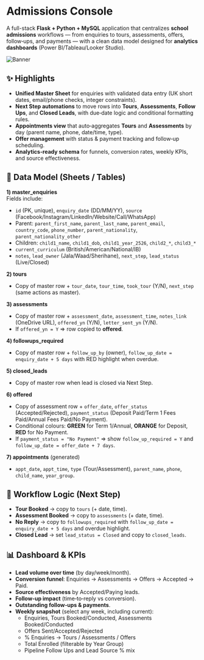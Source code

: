 # Admissions Console

A full-stack **Flask + Python + MySQL** application that centralizes **school admissions** workflows — from enquiries to tours, assessments, offers, follow‑ups, and payments — with a clean data model designed for **analytics dashboards** (Power BI/Tableau/Looker Studio).

![Banner](admissions-console-banner.png)

## ✨ Highlights
- **Unified Master Sheet** for enquiries with validated data entry (UK short dates, email/phone checks, integer constraints).
- **Next Step automations** to move rows into **Tours**, **Assessments**, **Follow Ups**, and **Closed Leads**, with due‑date logic and conditional formatting rules.
- **Appointments view** that auto‑aggregates **Tours** and **Assessments** by day (parent name, phone, date/time, type).
- **Offer management** with status & payment tracking and follow‑up scheduling.
- **Analytics‑ready schema** for funnels, conversion rates, weekly KPIs, and source effectiveness.

## 🧱 Data Model (Sheets / Tables)
**1) master_enquiries**  
Fields include:
- `id` (PK, unique), `enquiry_date` (DD/MM/YY), `source` (Facebook/Instagram/LinkedIn/Website/Call/WhatsApp)  
- Parent: `parent_first_name`, `parent_last_name`, `parent_email`, `country_code`, `phone_number`, `parent_nationality`, `parent_nationality_other`  
- Children: `child1_name`, `child1_dob`, `child1_year_2526`, `child2_*`, `child3_*`  
- `current_curriculum` (British/American/National/IB)
- `notes`, `lead_owner` (Jala/Waad/Sherihane), `next_step`, `lead_status` (Live/Closed)

**2) tours**  
- Copy of master row + `tour_date`, `tour_time`, `took_tour` (Y/N), `next_step` (same actions as master).

**3) assessments**  
- Copy of master row + `assessment_date`, `assessment_time`, `notes_link` (OneDrive URL), `offered_yn` (Y/N), `letter_sent_yn` (Y/N).  
- If `offered_yn = Y` ⇒ row copied to **offered**.

**4) followups_required**  
- Copy of master row + `follow_up_by` (owner), `follow_up_date = enquiry_date + 5 days` with RED highlight when overdue.

**5) closed_leads**  
- Copy of master row when lead is closed via Next Step.

**6) offered**  
- Copy of assessment row + `offer_date`, `offer_status` (Accepted/Rejected), `payment_status` (Deposit Paid/Term 1 Fees Paid/Annual Fees Paid/No Payment).  
- Conditional colours: **GREEN** for Term 1/Annual, **ORANGE** for Deposit, **RED** for No Payment.  
- If `payment_status = "No Payment"` ⇒ show `follow_up_required = Y` and `follow_up_date = offer_date + 7 days`.

**7) appointments** (generated)  
- `appt_date`, `appt_time`, `type` (Tour/Assessment), `parent_name`, `phone`, `child_name`, `year_group`.

## 🔁 Workflow Logic (Next Step)
- **Tour Booked** → copy to `tours` (+ date, time).  
- **Assessment Booked** → copy to `assessments` (+ date, time).  
- **No Reply** → copy to `followups_required` with `follow_up_date = enquiry_date + 5 days` and overdue highlight.  
- **Closed Lead** → set `lead_status = Closed` and copy to `closed_leads`.

## 📊 Dashboard & KPIs
- **Lead volume over time** (by day/week/month).  
- **Conversion funnel**: Enquiries → Assessments → Offers → Accepted → Paid.  
- **Source effectiveness** by Accepted/Paying leads.  
- **Follow‑up impact** (time‑to‑reply vs conversion).  
- **Outstanding follow‑ups & payments**.  
- **Weekly snapshot** (select any week, including current):  
  -  Enquiries, Tours Booked/Conducted, Assessments Booked/Conducted  
  -  Offers Sent/Accepted/Rejected  
  - % Enquiries → Tours / Assessments / Offers  
  - Total Enrolled (filterable by Year Group)  
  - Pipeline Follow Ups and Lead Source % mix
